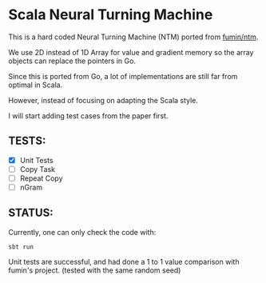 # Scala Neural Turning Machine

This is a hard coded Neural Turning Machine (NTM) ported from
[fumin/ntm](https://github.com/fumin/ntm).

We use 2D instead of 1D Array for value and gradient memory
so the array objects can replace the pointers in Go.

Since this is ported from Go,
a lot of implementations are still far from optimal in Scala.

However, instead of focusing on adapting the Scala style.

I will start adding test cases from the paper first.

## TESTS:

- [x] Unit Tests
- [ ] Copy Task
- [ ] Repeat Copy
- [ ] nGram

## STATUS:

Currently, one can only check the code with:

```
sbt run
```

Unit tests are successful,
and had done a 1 to 1 value comparison with fumin's project.
(tested with the same random seed)
